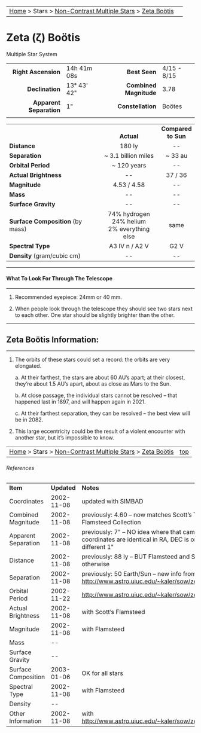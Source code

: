 <script src="/js/whatsup.js"></script>
<script type="text/javascript">
	var objectName ="Zeta Bootis"
	var objectDesc ="Multiple Star System<br/>in the Constellation<br/>Bootes"
	var objectImage=""
</script>

|    |    |
|:---|---:|
|[Home](/notes/#object-notes) > Stars > [Non-Contrast Multiple Stars](../!non-contrast-multiple-star-info) > [Zeta Bo&ouml;tis](../zeta-bootis)|  <div id=whatsup></div> |

#  Zeta (&zeta;) Bo&ouml;tis
Multiple Star System


|   |   |   |   |
|--:|:--|--:|:--|
|**Right Ascension**|14h 41m 08s|**Best Seen**| 4/15 - 8/15 |
|**Declination**|13&deg; 43' 42"|**Combined Magnitude**| 3.78 |
|**Apparent Separation** | 1" |**Constellation**| Bo&ouml;tes |
|   |   |   |   |


|   |   |   |
|---|:---:|:---:|
|   | <br/>**Actual**| **Compared<br/>to Sun** |
|**Distance** | 180 ly | -- |
|**Separation** | ~ 3.1 billion miles | ~ 33 au |
|**Orbital Period** | ~ 120 years | -- |
|**Actual Brightness** | -- | 37 / 36 |
|**Magnitude** | 4.53 / 4.58 | -- |
|**Mass**	             | -- | -- |
|**Surface Gravity**	 | -- | -- |
|**Surface Composition** (by mass) |74% hydrogen<br/>24% helium<br/>2% everything else| same |
|**Spectral Type**       | A3 IV n / A2 V | G2 V | 
|**Density** (gram/cubic cm) | -- | -- | 

---
#### What To Look For Through The Telescope
---

1.  Recommended eyepiece: 24mm or 40 mm.

1.  When people look through the telescope they should see two stars next to each other.  One star should be slightly brighter than the other.

---
## Zeta Bo&ouml;tis Information:
---

1.  The orbits of these stars could set a record: the orbits are very elongated.
 
	a.  At their farthest, the stars are about 60 AU’s apart; at their closest, they’re about 1.5 AU’s apart, about as close as Mars to the Sun.

	b.  At close passage, the individual stars cannot be resolved – that happened last in 1897, and will happen again in 2021.

	c.  At their farthest separation, they can be resolved – the best view will be in 2082.

1.  This large eccentricity could be the result of a violent encounter with another star, but it’s impossible to know.


|    |    |
|:---|---:|
|[Home](/notes/#object-notes) > Stars > [Non-Contrast Multiple Stars](../!non-contrast-multiple-star-info) > [Zeta Bo&ouml;tis](../zeta-bootis) | [top](../zeta-bootis)|

###### References

|   |   |   |
|---|---|---|
|**Item**|**Updated**|**Notes**| 
|Coordinates|2002-11-08|updated with SIMBAD|
|Combined Magnitude|2002-11-08|previously: 4.60 – now matches Scott’s The Flamsteed Collection|
|Apparent Separation|2002-11-08|previously: 7" – NO idea where that came from: coordinates are identical in RA, DEC is only different 1"|
|Distance|2002-11-08|previously: 88 ly – BUT Flamsteed and SIMBAD say otherwise|
|Separation|2002-11-08|previously: 50 Earth/Sun – new info from <http://www.astro.uiuc.edu/~kaler/sow/zetaboo.html>|
|Orbital Period|2002-11-22|<http://www.astro.uiuc.edu/~kaler/sow/zetaboo.html>|
|Actual Brightness|2002-11-08|with Scott’s Flamsteed|
|Magnitude|2002-11-08|with Flamsteed|
|Mass| -- |   |
|Surface Gravity| -- |   |
|Surface Composition|2003-01-06|OK for all stars|
|Spectral Type|2002-11-08|with Flamsteed|
|Density| -- |   |
|Other Information|2002-11-08|with <http://www.astro.uiuc.edu/~kaler/sow/zetaboo.html>|

